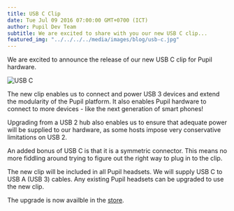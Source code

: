 ```yaml
---
title: USB C Clip
date: Tue Jul 09 2016 07:00:00 GMT+0700 (ICT)
author: Pupil Dev Team
subtitle: We are excited to share with you our new USB C clip...
featured_img: "../../../../media/images/blog/usb-c.jpg" 
---
```


We are excited to announce the release of our new USB C clip for Pupil hardware.

<img src="../../../../media/images/blog/usb-c.jpg" class='Feature-image' alt="USB C">

The new clip enables us to connect and power USB 3 devices and extend the modularity of the Pupil platform. It also enables Pupil hardware to connect to more devices - like the next generation of smart phones! 

Upgrading from a USB 2 hub also enables us to ensure that adequate power will be supplied to our hardware, as some hosts impose very conservative limitations on USB 2.

An added bonus of USB C is that it is a symmetric connector. This means no more fiddling around trying to figure out the right way to plug in to the clip.

The new clip will be included in all Pupil headsets. We will supply USB C to USB A (USB 3) cables. Any existing Pupil headsets can be upgraded to use the new clip. 

The upgrade is now availble in the [store](/store).